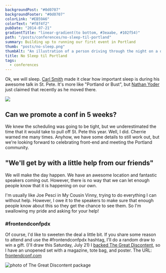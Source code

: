 ```yaml
---
backgroundPost: "#0d0707"
backgroundFooter: "#0d0707"
colorLink: "#EB59A6"
colorText: "#f8f4f2"
pubDate: "2014-07-21"
gradientTitle: "linear-gradient(to bottom, #3eaabe, #102f54)"
path: "/posts/conferences/no-sleep-til-portland"
summary: Building up to running our first event in Portland
thumb: "posts/no-sleep.png"
thumbAlt: "An illustration of a person driving through the night on a deserted highway with Portland in the background, with a graffiti-style font overlay reading 'No Sleep Till Brooklyn', in the style of a digital art, viewed from a front perspective --v 5 --ar 3:2"
title: No Sleep til Portland
tags:
  - conferences
---
```


Ok, we will sleep. [Carl Smith](http://twitter.com/carlsmith) made it clear how important sleep is during his awesome talk in St. Pete. It's more like "Portland or Bust", but [Nathan Yoder](http://twitter.com/nathanyoder) just claimed that recently as he moved there.

![](/posts/conferences/no-sleep-til-portland/portland-or-bust.png)

## Can we promote a conf in 5 weeks?

We knew the scheduling was going to be tight, but we underestimated the time that it would take to pull off St. Pete this year. Well, I did. Cherrie warned me many times. Anyhow, we have some details to still work out, but we're looking forward to celebrating front-end and meeting the Portland community.

## "We'll get by with a little help from our friends"

We will make the day happen. We have an awesome location and fantastic speakers coming out. However, there is no way that we can let enough people know that it is happening on our own.

I'm usually like Joe Pesci in My Cousin Vinny, trying to do everything I can without help. However, I owe it to the speakers to make sure that enough people know about this so they get the chance to see them. So I'm swallowing my pride and asking for your help!

### #frontendconfpdx

Of course, I'd like to sweeten the deal a little bit. If you share some reason to attend and use the #frontendconfpdx hashtag, I'll do a random draw to win a gift. (I'll draw this Saturday, July 21) I [backed The Great Discontent](https://www.kickstarter.com/projects/essmaker/the-great-discontent-magazine-issue-1), so I have an unopened set with a magazine, tote bag, and poster. The URL: [frontendconf.com](http://frontendconf.com)

![photo of The Great Discontent package](/posts/conferences/no-sleep-til-portland/tgd.jpg)
